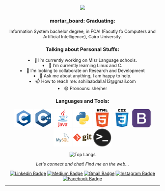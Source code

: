 
<div align='center'>
  
![](https://user-images.githubusercontent.com/53753947/234941254-513b6987-d712-4da9-8e01-01b415bbbcbb.gif)
</div>
<div align="center">

  
### mortar_board: Graduating:
Information System bachelor degree, in FCAI (Facutly fo Computers and Artificial Intelligence), Cairo University.
  
  
### Talking about Personal Stuffs:
  
 <li> 🔭 I’m currently working on Misr Language schools.</li>
 <li>🌱 I’m currently learning Linux and C.</li>
 <li>👯 I’m looking to collaborate on Research and Development </li>
 <li>💬 Ask me about anything, I am happy to help. </li>
 <li>📫 How to reach me: sohilaabdalla113@gmail.com </li>
 <li>😄 Pronouns: she/her </li>
  
  
### Languages and Tools:

<p align="center">

  <div align="center">
  
  <code><img height="60" src="https://raw.githubusercontent.com/github/explore/80688e429a7d4ef2fca1e82350fe8e3517d3494d/topics/c/c.png"></code> <code><img height="60" src="https://raw.githubusercontent.com/github/explore/80688e429a7d4ef2fca1e82350fe8e3517d3494d/topics/cpp/cpp.png"></code> <code><img height="60" src="https://raw.githubusercontent.com/devicons/devicon/master/icons/java/java-original-wordmark.svg"></code> <code><img height="60" src="https://raw.githubusercontent.com/github/explore/80688e429a7d4ef2fca1e82350fe8e3517d3494d/topics/python/python.png"></code> <code><img height="60" src="https://raw.githubusercontent.com/github/explore/80688e429a7d4ef2fca1e82350fe8e3517d3494d/topics/html/html.png"></code> <code><img height="60" src="https://raw.githubusercontent.com/github/explore/80688e429a7d4ef2fca1e82350fe8e3517d3494d/topics/css/css.png"></code> <code><img height="60" src="https://raw.githubusercontent.com/github/explore/80688e429a7d4ef2fca1e82350fe8e3517d3494d/topics/bootstrap/bootstrap.png"></code> <code><img height="60" src="https://raw.githubusercontent.com/github/explore/80688e429a7d4ef2fca1e82350fe8e3517d3494d/topics/mysql/mysql.png"></code> <code><img height="60" src="https://raw.githubusercontent.com/github/explore/80688e429a7d4ef2fca1e82350fe8e3517d3494d/topics/git/git.png"></code> <code><img height="60" src="https://raw.githubusercontent.com/github/explore/80688e429a7d4ef2fca1e82350fe8e3517d3494d/topics/terminal/terminal.png"></code>

  </div>
  </p>
  
![Top Langs](https://github-readme-stats.vercel.app/api/top-langs/?username=sohilaabdallaa&layout=compact)

<div align = 'center'>
  <p align="center">
  <i> Let's connect and chat! Find me on the web...</i>

   [![Linkedin Badge](https://img.shields.io/badge/-sohilaabdalla-blue?style=flat-square&logo=Linkedin&logoColor=white&link=https://www.linkedin.com/in/sohila-abdalla)](https://www.linkedin.com/in/sohila-abdalla) 
   [![Medium Badge](https://img.shields.io/badge/-@sohilaabdalla-000000?style=flat&labelColor=000000&logo=Medium&link=https://medium.com/@sohilaabdalla113)](https://medium.com/@sohilaabdalla113) 
   [![Gmail Badge](https://img.shields.io/badge/-sohilaabdalla-c14438?style=flat-square&logo=Gmail&logoColor=white&link=mailto:sohilaabdalla113@gmail.com)](mailto:sohilaabdalla113@gmail.com)
   [![Instagram Badge](https://img.shields.io/badge/-@sohila.abdalla-purple?style=flat&logo=instagram&logoColor=white&link=https://instagram.com/sohila.abdalla?igshid=YmMyMTA2M2Y=)](https://instagram.com/sohila.abdalla?igshid=YmMyMTA2M2Y=) 
   [![Facebook Badge](https://img.shields.io/badge/-sohilaabdalla-036be4?style=flat-square&logo=Facebook&logoColor=white&link=https://www.facebook.com/sohilaabdalla113?mibextid=LQQJ4d)](https://www.facebook.com/sohilaabdalla113?mibextid=LQQJ4d)
  </p>
</div>
  </div>

   <!-- [![Twitter Badge](https://img.shields.io/badge/-@verma_anushkaa-1ca0f1?style=flat-square&labelColor=1ca0f1&logo=twitter&logoColor=white&link=https://twitter.com/verma_anushkaa)](https://twitter.com/verma_anushkaa) 
  [![GeeksforGeeks Badge](https://img.shields.io/badge/-sohilaabdalla-1c6340?style=flat&logo=GeeksforGeeks&logoColor=white&link=https://auth.geeksforgeeks.org/user/sohilaabdalla113/)](https://auth.geeksforgeeks.org/user/sohilaabdalla113/)

  
  
  ![nagln's's github stats](https://github-readme-stats.vercel.app/api?username=sohilaabdallaa&count_private=true&show_icons=true)
-->

---
<!--
<a href="https://www.linkedin.com/in/sohila-abdalla/"> <img alt="LinkedIn" src="https://img.shields.io/badge/LinkedIn-sohila%20abdalla%20-blue?style=flat&logo=linkedin"></a> [![Instagram Badge](https://img.shields.io/badge/sohila.abdalla_-purple?&logo=instagram&logoColor=white&link=[https://www.instagram.com/sohila.abdalla/](https://www.instagram.com/sohila.abdalla/))](https://www.instagram.com/sohila.abdalla/)
**sohilaabdallaa/sohilaabdallaa** is a ✨ _special_ ✨ repository because its `README.md` (this file) appears on your GitHub profile.

-->


